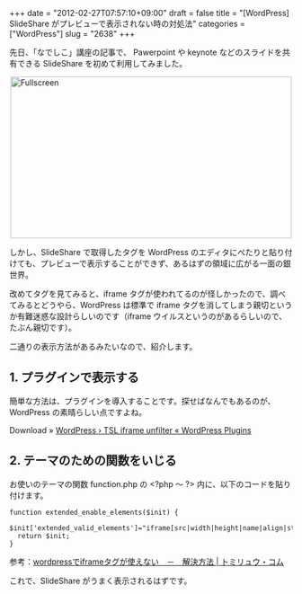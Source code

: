 +++
date = "2012-02-27T07:57:10+09:00"
draft = false
title = "[WordPress] SlideShare がプレビューで表示されない時の対処法"
categories = ["WordPress"]
slug = "2638"
+++

先日、「なでしこ」講座の記事で、 Pawerpoint や keynote などのスライドを共有できる SlideShare を初めて利用してみました。

<img style="display:block; margin-left:auto; margin-right:auto;" src="/images/2012/02/Fullscreen.png" alt="Fullscreen" title="Fullscreen.png" border="0" width="500" height="288" />

しかし、SlideShare で取得したタグを WordPress のエディタにぺたりと貼り付けても、プレビューで表示することができず、あるはずの領域に広がる一面の銀世界。

改めてタグを見てみると、iframe タグが使われてるのが怪しかったので、調べてみるとどうやら、WordPress は標準で iframe タグを消してしまう親切というか有難迷惑な設計らしいのです（iframe ウイルスというのがあるらしいので、たぶん親切です）。

二通りの表示方法があるみたいなので、紹介します。

<h2>1. プラグインで表示する</h2>

簡単な方法は、プラグインを導入することです。探せばなんでもあるのが、WordPress の素晴らしい点ですよね。

Download » <a href="http://wordpress.org/extend/plugins/tsl-iframe-unfilter/" target="_blank">WordPress › TSL iframe unfilter « WordPress Plugins</a>

<h2>2. テーマのための関数をいじる</h2>

お使いのテーマの関数 function.php の &lt;?php 〜 ?&gt; 内に、以下のコードを貼り付けます。

<pre><code>function extended_enable_elements($init) {
  $init['extended_valid_elements']=&quot;iframe[src|width|height|name|align|style|scrolling|marginwidth|marginheight|frameborder]&quot;;
  return $init;
}</code></pre>

参考：<a href="http://www.tomiryu.com/wordpress/wordpress%E3%81%A7iframe%E3%82%BF%E3%82%B0%E3%81%8C%E4%BD%BF%E3%81%88%E3%81%AA%E3%81%84%E3%80%80%EF%BC%8D%E3%80%80%E8%A7%A3%E6%B1%BA%E7%AD%96/" target="_blank">wordpressでiframeタグが使えない　－　解決方法 | トミリュウ・コム</a>

これで、SlideShare がうまく表示されるはずです。
